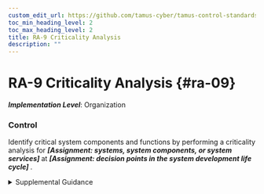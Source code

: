 ```yaml
---
custom_edit_url: https://github.com/tamus-cyber/tamus-control-standards/tree/main/content/tamus.edu/TAMUS_profile.xml
toc_min_heading_level: 2
toc_max_heading_level: 2
title: RA-9 Criticality Analysis
description: ""
---
```


# RA-9 Criticality Analysis {#ra-09}

_**Implementation Level**_: Organization

### Control

Identify critical system components and functions by performing a criticality analysis for <strong> <em>[Assignment: systems, system components, or system services]</em> </strong> at <strong> <em>[Assignment: decision points in the system development life cycle]</em> </strong>.

<details>
  <summary>Supplemental Guidance</summary>

Not all system components, functions, or services necessarily require significant protections. For example, criticality analysis is a key tenet of supply chain risk management and informs the prioritization of protection activities. The identification of critical system components and functions considers applicable laws, executive orders, regulations, directives, policies, standards, system functionality requirements, system and component interfaces, and system and component dependencies. Systems engineers conduct a functional decomposition of a system to identify mission-critical functions and components. The functional decomposition includes the identification of organizational missions supported by the system, decomposition into the specific functions to perform those missions, and traceability to the hardware, software, and firmware components that implement those functions, including when the functions are shared by many components within and external to the system.

</details>

